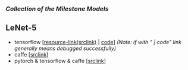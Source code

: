 
### ***Collection of the Milestone Models***

## LeNet-5
- tensorflow [[resource-link(srclink)](https://github.com/udacity/CarND-LeNet-Lab) | [code]()] *(Note: if with " | code" link generally means debugged successfully)*
- caffe [[srclink]](https://github.com/jklhj222/caffe_LeNet/tree/master/LeNet)
- pytorch & tensorflow & caffe [[srclink]](https://github.com/LuxxxLucy/mnist_LeNet)

